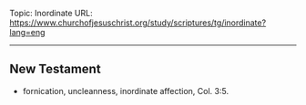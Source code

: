 Topic: Inordinate
URL: https://www.churchofjesuschrist.org/study/scriptures/tg/inordinate?lang=eng

---

## New Testament

- fornication, uncleanness, inordinate affection, Col. 3:5.


